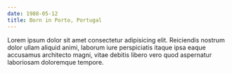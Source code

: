 ```yaml
---
date: 1988-05-12
title: Born in Porto, Portugal
---
```


Lorem ipsum dolor sit amet consectetur adipisicing elit. Reiciendis nostrum dolor ullam aliquid animi, laborum iure perspiciatis itaque ipsa eaque accusamus architecto magni, vitae debitis libero vero quod aspernatur laboriosam doloremque tempore.

